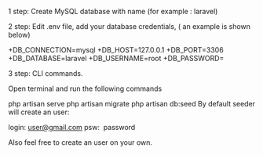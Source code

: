 1 step: Create MySQL database with name (for example : laravel)


2 step: Edit .env file, add your database credentials, ( an example is shown below)


+DB_CONNECTION=mysql
+DB_HOST=127.0.0.1
+DB_PORT=3306
+DB_DATABASE=laravel
+DB_USERNAME=root
+DB_PASSWORD=


3 step: CLI commands.

Open terminal and run the following commands

php artisan serve
php artisan migrate
php artisan db:seed
By default seeder will create an user:

login: user@gmail.com
psw:  password

Also feel free to create an user on your own.
